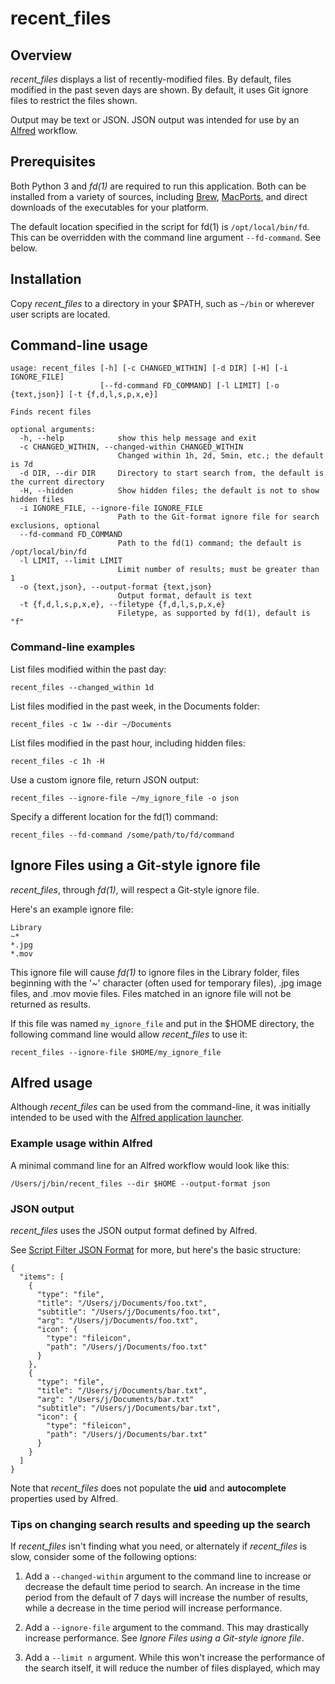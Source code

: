 # recent_files

## Overview

*recent_files* displays a list of recently-modified files. By default, files modified in the past seven days are shown. By default, it uses Git ignore files to restrict the files shown.

Output may be text or JSON. JSON output was intended for use by an [Alfred](https://www.alfredapp.com/) workflow.

## Prerequisites

Both Python 3 and *fd(1)* are required to run this application. Both can be installed from a variety of sources, including [Brew](https://brew.sh/), [MacPorts](https://www.macports.org/), and direct downloads of the executables for your platform.

The default location specified in the script for fd(1) is `/opt/local/bin/fd`. This can be overridden with the command line argument `--fd-command`. See below.

## Installation

Copy *recent_files* to a directory in your $PATH, such as `~/bin` or wherever user scripts are located.

## Command-line usage

```
usage: recent_files [-h] [-c CHANGED_WITHIN] [-d DIR] [-H] [-i IGNORE_FILE]
                    [--fd-command FD_COMMAND] [-l LIMIT] [-o {text,json}] [-t {f,d,l,s,p,x,e}]

Finds recent files

optional arguments:
  -h, --help            show this help message and exit
  -c CHANGED_WITHIN, --changed-within CHANGED_WITHIN
                        Changed within 1h, 2d, 5min, etc.; the default is 7d
  -d DIR, --dir DIR     Directory to start search from, the default is the current directory
  -H, --hidden          Show hidden files; the default is not to show hidden files
  -i IGNORE_FILE, --ignore-file IGNORE_FILE
                        Path to the Git-format ignore file for search exclusions, optional
  --fd-command FD_COMMAND
                        Path to the fd(1) command; the default is /opt/local/bin/fd
  -l LIMIT, --limit LIMIT
                        Limit number of results; must be greater than 1
  -o {text,json}, --output-format {text,json}
                        Output format, default is text
  -t {f,d,l,s,p,x,e}, --filetype {f,d,l,s,p,x,e}
                        Filetype, as supported by fd(1), default is "f"
```

### Command-line examples

List files modified within the past day:

`recent_files --changed_within 1d`

List files modified in the past week, in the Documents folder:

`recent_files -c 1w --dir ~/Documents`

List files modified in the past hour, including hidden files:

`recent_files -c 1h -H`

Use a custom ignore file, return JSON output:

`recent_files --ignore-file ~/my_ignore_file -o json`

Specify a different location for the fd(1) command:

`recent_files --fd-command /some/path/to/fd/command`

## Ignore Files using a Git-style ignore file

*recent_files*, through *fd(1)*, will respect a Git-style ignore file.

Here's an example ignore file:

```
Library
~*
*.jpg
*.mov
```

This ignore file will cause *fd(1)* to ignore files in the Library folder, files beginning with the '~' character (often used for temporary files), .jpg image files, and .mov movie files. Files matched in an ignore file will not be returned as results.

If this file was named `my_ignore_file` and put in the $HOME directory, the following command line would allow *recent_files* to use it:

`recent_files --ignore-file $HOME/my_ignore_file`

## Alfred usage

Although *recent_files* can be used from the command-line, it was initially intended to be used with the [Alfred application launcher](https://www.alfredapp.com).

### Example usage within Alfred

A minimal command line for an Alfred workflow would look like this:

`/Users/j/bin/recent_files --dir $HOME --output-format json`

### JSON output

*recent_files* uses the JSON output format defined by Alfred.

See [Script Filter JSON Format](https://www.alfredapp.com/help/workflows/inputs/script-filter/json/) for more, but here's the basic structure:

```
{
  "items": [
    {
      "type": "file",
      "title": "/Users/j/Documents/foo.txt",
      "subtitle": "/Users/j/Documents/foo.txt",
      "arg": "/Users/j/Documents/foo.txt",
      "icon": {
        "type": "fileicon",
        "path": "/Users/j/Documents/foo.txt"
      }
    },
    {
      "type": "file",
      "title": "/Users/j/Documents/bar.txt",
      "arg": "/Users/j/Documents/bar.txt"
      "subtitle": "/Users/j/Documents/bar.txt",
      "icon": {
        "type": "fileicon",
        "path": "/Users/j/Documents/bar.txt"
      }
    }
  ]
}
```

Note that *recent_files* does not populate the **uid** and **autocomplete** properties used by Alfred.

### Tips on changing search results and speeding up the search

If *recent_files* isn't finding what you need, or alternately if *recent_files* is slow, consider some of the following options:

1. Add a `--changed-within` argument to the command line to increase or decrease the default time period to search. An increase in the time period from the default of 7 days will increase the number of results, while a decrease in the time period will increase performance.

2. Add a `--ignore-file` argument to the command. This may drastically increase performance. See *Ignore Files using a Git-style ignore file*.

3. Add a `--limit n` argument. While this won't increase the performance of the search itself, it will reduce the number of files displayed, which may
